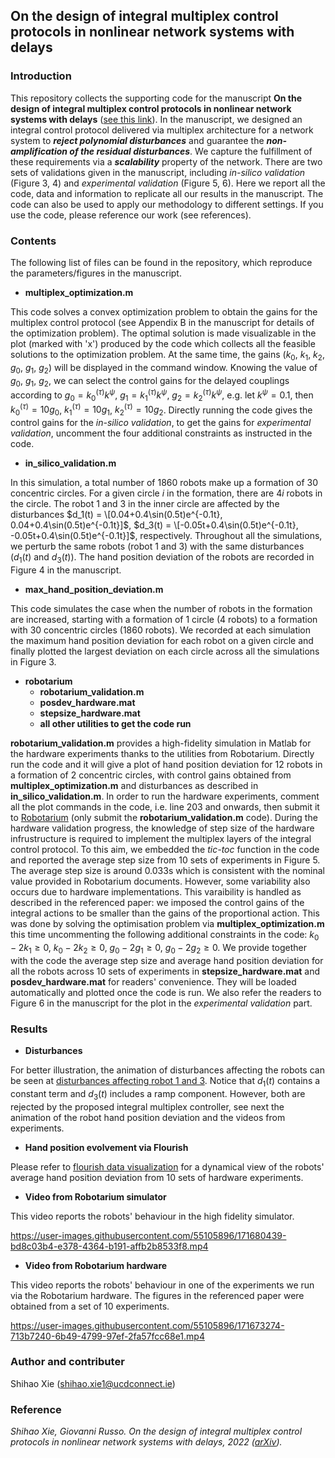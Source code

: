 ## On the design of integral multiplex control protocols in nonlinear network systems with delays
### Introduction
This repository collects the supporting code for the manuscript **On the design of integral multiplex control protocols in nonlinear network systems with delays** ([see this link](https://arxiv.org/abs/2206.03535)). In the manuscript, we designed an integral control protocol delivered via multiplex architecture for a network system to ***reject polynomial disturbances*** and guarantee the ***non-amplification of the residual disturbances***. We capture the fulfillment of these requirements via a ***scalability*** property of the network. There are two sets of validations given in the manuscript, including *in-silico validation* (Figure 3, 4) and *experimental validation* (Figure 5, 6). Here we report all the code, data and information to replicate all our results in the manuscript. The code can also be used to apply our methodology to different settings. If you use the code, please reference our work (see references).

### Contents
The following list of files can be found in the repository, which reproduce the parameters/figures in the manuscript.
- **multiplex_optimization.m**

This code solves a convex optimization problem to obtain the gains for the multiplex control protocol (see Appendix B in the manuscript for details of the optimization problem). The optimal solution is made visualizable in the plot (marked with 'x') produced by the code which collects all the feasible solutions to the optimization problem. At the same time, the gains ($k_0$, $k_1$, $k_2$, $g_0$, $g_1$, $g_2$) will be displayed in the command window. Knowing the value of $g_0$, $g_1$, $g_2$, we can select the control gains for the delayed couplings according to $g_0=k_0^{(\tau)}k^\psi$, $g_1=k_1^{(\tau)}k^\psi$, $g_2=k_2^{(\tau)}k^\psi$, e.g. let $k^\psi=0.1$, then $k_0^{(\tau)}=10g_0$, $k_1^{(\tau)}=10g_1$, $k_2^{(\tau)}=10g_2$. Directly running the code gives the control gains for the *in-silico validation*, to get the gains for *experimental validation*, uncomment the four additional constraints as instructed in the code. 

- **in_silico_validation.m**

In this simulation, a total number of 1860 robots make up a formation of 30 concentric circles. For a given circle $i$ in the formation, there are $4i$ robots in the circle. The robot 1 and 3 in the inner circle are affected by the disturbances $d_1(t) = \[0.04+0.4\sin(0.5t)e^{-0.1t}, 0.04+0.4\sin(0.5t)e^{-0.1t}]$, $d_3(t) = \[-0.05t+0.4\sin(0.5t)e^{-0.1t}, -0.05t+0.4\sin(0.5t)e^{-0.1t}]$, respectively. Throughout all the simulations, we perturb the same robots (robot 1 and 3) with the same disturbances ($d_1(t)$ and $d_3(t)$). The hand position deviation of the robots are recorded in Figure 4 in the manuscript.

- **max_hand_position_deviation.m**

This code simulates the case when the number of robots in the formation are increased, starting with a formation of 1 circle (4 robots) to a formation with 30 concentric circles (1860 robots). We recorded at each simulation the maximum hand position deviation for each robot on a given circle and finally plotted the largest deviation on each circle across all the simulations in Figure 3.

- **robotarium**
  - **robotarium_validation.m**
  - **posdev_hardware.mat**
  - **stepsize_hardware.mat**
  - **all other utilities to get the code run**

**robotarium_validation.m** provides a high-fidelity simulation in Matlab for the hardware experiments thanks to the utilities from Robotarium. Directly run the code and it will give a plot of hand position deviation for 12 robots in a formation of 2 concentric circles, with control gains obtained from **multiplex_optimization.m** and disturbances as described in **in_silico_validation.m**. In order to run the hardware experiments, comment all the plot commands in the code, i.e. line 203 and onwards, then submit it to [Robotarium](https://www.robotarium.gatech.edu/dashboard) (only submit the **robotarium_validation.m** code). 
During the hardware validation progress, the knowledge of step size of the hardware infrustructure is required to implement the multiplex layers of the integral control protocol. To this aim, we embedded the _tic-toc_ function in the code and reported the average step size from 10 sets of experiments in Figure 5. The average step size is around 0.033s which is consistent with the nominal value provided in Robotarium documents. However, some variability also occurs due to hardware implementations. This varaibility is handled as described in the referenced paper: we imposed the control gains of the integral actions to be smaller than the gains of the proportional action. This was done by solving the optimisation problem via **multiplex_optimization.m** this time uncommenting the following additional constraints in the code: $k_0 - 2k_1\ge0$, $k_0-2k_2\ge0$, $g_0-2g_1\ge0$, $g_0-2g_2\ge0$. We provide together with the code the average step size and average hand position deviation for all the robots across 10 sets of experiments in **stepsize_hardware.mat** and **posdev_hardware.mat** for readers' convenience. They will be loaded automatically and plotted once the code is run. We also refer the readers to Figure 6 in the manuscript for the plot in the *experimental validation* part.

### Results
- **Disturbances**

For better illustration, the animation of disturbances affecting the robots can be seen at [disturbances affecting robot 1 and 3](https://public.flourish.studio/story/1593251/). Notice that $d_1(t)$ contains a constant term and $d_3(t)$ includes a ramp component. However, both are rejected by the proposed integral multiplex controller, see next the animation of the robot hand position deviation and the videos from experiments.

- **Hand position evolvement via Flourish**

Please refer to [flourish data visualization](https://public.flourish.studio/story/1572969/) for a dynamical view of the robots' average hand position deviation from 10 sets of hardware experiments. 

- **Video from Robotarium simulator**

This video reports the robots' behaviour in the high fidelity simulator.

https://user-images.githubusercontent.com/55105896/171680439-bd8c03b4-e378-4364-b191-affb2b8533f8.mp4



- **Video from Robotarium hardware**

This video reports the robots' behaviour in one of the experiments we run via the Robotarium hardware. The figures in the referenced paper were obtained from a set of 10 experiments.

https://user-images.githubusercontent.com/55105896/171673274-713b7240-6b49-4799-97ef-2fa57fcc68e1.mp4


### Author and contributer
Shihao Xie (shihao.xie1@ucdconnect.ie)

### Reference
*Shihao Xie, Giovanni Russo. On the design of integral multiplex control protocols in nonlinear network systems with delays, 2022 ([arXiv](https://arxiv.org/abs/2206.03535)).*
